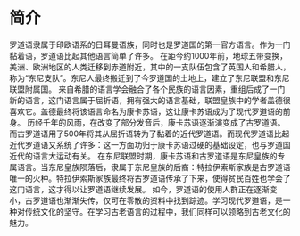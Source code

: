 # 简介

罗道语隶属于印欧语系的日耳曼语族，同时也是罗道国的第一官方语言。作为一门黏着语，罗道语比起其他语言简单了许多。
在距今约1000年前，地球五带变换，美洲、欧洲地区的人类迁移到赤道附近，其中的一支队伍包含了英国人和希腊人，称为“东尼支队”。东尼人最终搬迁到了今罗道国的土地上，建立了东尼联盟和东尼联盟附属国。
来自希腊的语言学会融合了各个民族的语言因素，重组后成了一门新的语言，这门语言属于屈折语，拥有强大的语言基础，联盟皇族中的学者盖德很喜欢它。盖德最终将该语言命名为康卡苏语，这让康卡苏语成为了现代罗道语的前身。
历经千年的风雨，在改变了部分发音后，康卡苏语逐渐演变成了古罗道语。而古罗道语用了500年将其从屈折语转为了黏着的近代罗道语。而现代罗道语比起近代罗道语又系统了许多：这一方面功归于康卡苏语过硬的基础设定，也与罗道国近代的语言大运动有关。
在东尼联盟时期，康卡苏语和古罗道语是东尼皇族的专属语言。当东尼皇族陨落后，隶属于东尼皇族的后裔：特拉伊索斯家族是古罗道语唯一的火种。特拉伊索斯家族最终将古罗道语传承了下来，使得贫民百姓也学会了这门语言，这才得以让罗道语继续发展。
如今，罗道语的使用人群正在逐渐变小，古罗道语也渐渐失传，仅可在零散的资料中找到踪迹。学习现代罗道语，是一种对传统文化的坚守。在学习古老语言的过程中，我们同样可以领略到古老文化的魅力。
